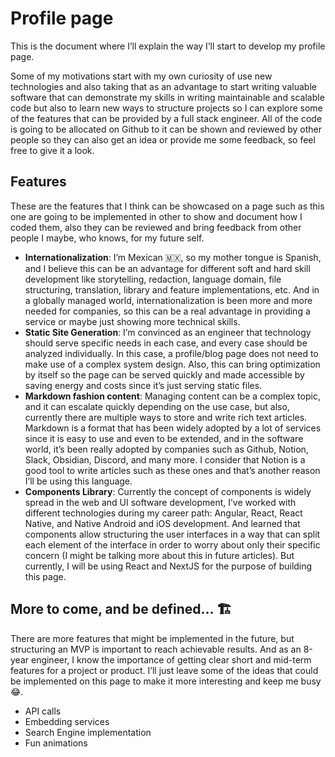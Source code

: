 # Profile page

This is the document where I’ll explain the way I’ll start to develop my profile page.

Some of my motivations start with my own curiosity of use new technologies and also taking that as an advantage to start writing valuable software that can demonstrate my skills in writing maintainable and scalable code but also to learn new ways to structure projects so I can explore some of the features that can be provided by a full stack engineer. All of the code is going to be allocated on Github to it can be shown and reviewed by other people so they can also get an idea or provide me some feedback, so feel free to give it a look.

## Features

These are the features that I think can be showcased on a page such as this one are going to be implemented in other to show and document how I coded them, also they can be reviewed and bring feedback from other people I maybe, who knows, for my future self.

- **Internationalization**: I’m Mexican 🇲🇽, so my mother tongue is Spanish, and I believe this can be an advantage for different soft and hard skill development like storytelling, redaction, language domain, file structuring, translation, library and feature implementations, etc. And in a globally managed world, internationalization is been more and more needed for companies, so this can be a real advantage in providing a service or maybe just showing more technical skills.
- **Static Site Generation**: I’m convinced as an engineer that technology should serve specific needs in each case, and every case should be analyzed individually. In this case, a profile/blog page does not need to make use of a complex system design. Also, this can bring optimization by itself so the page can be served quickly and made accessible by saving energy and costs since it’s just serving static files.
- **Markdown fashion content**: Managing content can be a complex topic, and it can escalate quickly depending on the use case, but also, currently there are multiple ways to store and write rich text articles. Markdown is a format that has been widely adopted by a lot of services since it is easy to use and even to be extended, and in the software world, it’s been really adopted by companies such as Github, Notion, Slack, Obsidian, Discord, and many more. I consider that Notion is a good tool to write articles such as these ones and that’s another reason I’ll be using this language.
- **Components Library**: Currently the concept of components is widely spread in the web and UI software development, I’ve worked with different technologies during my career path: Angular, React, React Native, and Native Android and iOS development. And learned that components allow structuring the user interfaces in a way that can split each element of the interface in order to worry about only their specific concern (I might be talking more about this in future articles). But currently, I will be using React and NextJS for the purpose of building this page.

## More to come, and be defined… 🏗️

There are more features that might be implemented in the future, but structuring an MVP is important to reach achievable results. And as an 8-year engineer, I know the importance of getting clear short and mid-term features for a project or product. I’ll just leave some of the ideas that could be implemented on this page to make it more interesting and keep me busy 😂.

- API calls
- Embedding services
- Search Engine implementation
- Fun animations